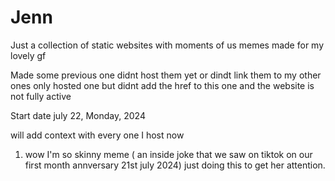 # Jenn
Just a collection of static websites with moments of us memes made for my lovely gf

Made some previous one didnt host them yet or dindt link them to my other ones only hosted one but didnt add the href to this one and the website is not fully active

Start date july 22, Monday, 2024

will add context with every one I host now

1. wow I'm so skinny meme ( an inside joke that we saw on tiktok on our first month annversary 21st july 2024) just doing this to get her attention.
